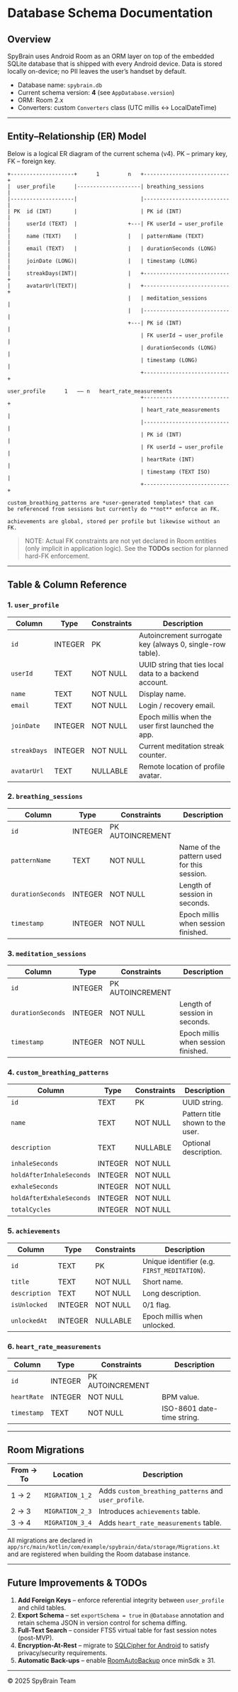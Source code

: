 # Database Schema Documentation

## Overview
SpyBrain uses Android Room as an ORM layer on top of the embedded SQLite database that is shipped with every Android device.  Data is stored locally on-device; no PII leaves the user’s handset by default.

* Database name: `spybrain.db`
* Current schema version: **4** (see `AppDatabase.version`)
* ORM: Room 2.x
* Converters: custom `Converters` class (UTC millis ↔ LocalDateTime)

---

## Entity–Relationship (ER) Model
Below is a logical ER diagram of the current schema (v4).  PK – primary key, FK – foreign key.

```
+--------------------+      1         n   +---------------------------+
|  user_profile      |--------------------| breathing_sessions        |
|--------------------|                    |---------------------------|
| PK  id (INT)       |                    | PK id (INT)               |
|     userId (TEXT)  |                +---| FK userId → user_profile  |
|     name (TEXT)    |                |   | patternName (TEXT)        |
|     email (TEXT)   |                |   | durationSeconds (LONG)    |
|     joinDate (LONG)|                |   | timestamp (LONG)          |
|     streakDays(INT)|                |   +---------------------------+
|     avatarUrl(TEXT)|                |   +---------------------------+
                                      |   | meditation_sessions       |
                                      |   |---------------------------|
                                      +---| PK id (INT)               |
                                          | FK userId → user_profile  |
                                          | durationSeconds (LONG)    |
                                          | timestamp (LONG)          |
                                          +---------------------------+

user_profile      1   —— n   heart_rate_measurements
                                          +---------------------------+
                                          | heart_rate_measurements   |
                                          |---------------------------|
                                          | PK id (INT)               |
                                          | FK userId → user_profile  |
                                          | heartRate (INT)           |
                                          | timestamp (TEXT ISO)      |
                                          +---------------------------+

custom_breathing_patterns are *user-generated templates* that can
be referenced from sessions but currently do **not** enforce an FK.

achievements are global, stored per profile but likewise without an FK.
```

> NOTE: Actual FK constraints are not yet declared in Room entities (only implicit in application logic).  See the **TODOs** section for planned hard-FK enforcement.

---

## Table & Column Reference
### 1. `user_profile`
| Column | Type | Constraints | Description |
|--------|------|-------------|-------------|
| `id` | INTEGER | PK | Autoincrement surrogate key (always 0, single-row table). |
| `userId` | TEXT | NOT NULL | UUID string that ties local data to a backend account. |
| `name` | TEXT | NOT NULL | Display name. |
| `email` | TEXT | NOT NULL | Login / recovery email. |
| `joinDate` | INTEGER | NOT NULL | Epoch millis when the user first launched the app. |
| `streakDays` | INTEGER | NOT NULL | Current meditation streak counter. |
| `avatarUrl` | TEXT | NULLABLE | Remote location of profile avatar. |

### 2. `breathing_sessions`
| Column | Type | Constraints | Description |
|--------|------|-------------|-------------|
| `id` | INTEGER | PK AUTOINCREMENT |
| `patternName` | TEXT | NOT NULL | Name of the pattern used for this session. |
| `durationSeconds` | INTEGER | NOT NULL | Length of session in seconds. |
| `timestamp` | INTEGER | NOT NULL | Epoch millis when session finished. |

### 3. `meditation_sessions`
| Column | Type | Constraints | Description |
|--------|------|-------------|-------------|
| `id` | INTEGER | PK AUTOINCREMENT |
| `durationSeconds` | INTEGER | NOT NULL | Length of session in seconds. |
| `timestamp` | INTEGER | NOT NULL | Epoch millis when session finished. |

### 4. `custom_breathing_patterns`
| Column | Type | Constraints | Description |
|--------|------|-------------|-------------|
| `id` | TEXT | PK | UUID string. |
| `name` | TEXT | NOT NULL | Pattern title shown to the user. |
| `description` | TEXT | NULLABLE | Optional description. |
| `inhaleSeconds` | INTEGER | NOT NULL |
| `holdAfterInhaleSeconds` | INTEGER | NOT NULL |
| `exhaleSeconds` | INTEGER | NOT NULL |
| `holdAfterExhaleSeconds` | INTEGER | NOT NULL |
| `totalCycles` | INTEGER | NOT NULL |

### 5. `achievements`
| Column | Type | Constraints | Description |
|--------|------|-------------|-------------|
| `id` | TEXT | PK | Unique identifier (e.g. `FIRST_MEDITATION`). |
| `title` | TEXT | NOT NULL | Short name. |
| `description` | TEXT | NOT NULL | Long description. |
| `isUnlocked` | INTEGER | NOT NULL | 0/1 flag. |
| `unlockedAt` | INTEGER | NULLABLE | Epoch millis when unlocked. |

### 6. `heart_rate_measurements`
| Column | Type | Constraints | Description |
|--------|------|-------------|-------------|
| `id` | INTEGER | PK AUTOINCREMENT |
| `heartRate` | INTEGER | NOT NULL | BPM value. |
| `timestamp` | TEXT | NOT NULL | ISO-8601 date-time string. |

---

## Room Migrations
| From → To | Location | Description |
|-----------|----------|-------------|
| 1 → 2 | `MIGRATION_1_2` | Adds `custom_breathing_patterns` and `user_profile`. |
| 2 → 3 | `MIGRATION_2_3` | Introduces `achievements` table. |
| 3 → 4 | `MIGRATION_3_4` | Adds `heart_rate_measurements` table. |

All migrations are declared in `app/src/main/kotlin/com/example/spybrain/data/storage/Migrations.kt` and are registered when building the Room database instance.

---

## Future Improvements & TODOs
1. **Add Foreign Keys** – enforce referential integrity between `user_profile` and child tables.
2. **Export Schema** – set `exportSchema = true` in `@Database` annotation and retain schema JSON in version control for schema diffing.
3. **Full-Text Search** – consider FTS5 virtual table for fast session notes (post-MVP).
4. **Encryption-At-Rest** – migrate to [SQLCipher for Android](https://www.zetetic.net/sqlcipher/sqlcipher-for-android/) to satisfy privacy/security requirements.
5. **Automatic Back-ups** – enable [RoomAutoBackup](https://developer.android.com/topic/libraries/architecture/room/auto-backup) once minSdk ≥ 31.

---

© 2025 SpyBrain Team
